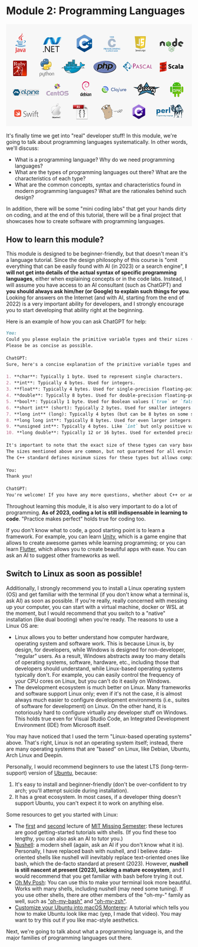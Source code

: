 # Module 2: Programming Languages

![programming-languages](res/programming-language-icons.png)

It's finally time we get into "real" developer stuff!
In this module,
we're going to talk about programming languages systematically.
In other words, we'll discuss:

- What is a programming language? Why do we need programming languages?
- What are the types of programming languages out there? What are the characteristics of each type?
- What are the common concepts, syntax and characteristics found in modern programming languages?
What are the rationales behind such design?

In addition, there will be some
"mini coding labs" that get your hands dirty on coding,
and at the end of this tutorial,
there will be a final project that showcases how to create software with programming languages.

## How to learn this module?

This module is designed to be beginner-friendly,
but that doesn't mean it's a language tutorial.
Since the design philosophy of this course is
"omit everything that can be easily found with AI (in 2023) or a search engine",
**I will not get into details of the actual syntax of specific programming languages**,
either when explaining concepts or in the code labs.
Instead, I will assume you have access to an AI consultant (such as ChatGPT)
and **you should always ask him/her (or Google) to explain such things for you**.
Looking for answers on the Internet (and with AI, starting from the end of 2022)
is a very important ability for developers,
and I strongly encourage you to start developing that ability right at the beginning.

Here is an example of how you can ask ChatGPT for help:

```markdown
You:
Could you please explain the primitive variable types and their sizes (in bytes) in C++?
Please be as concise as possible.

ChatGPT:
Sure, here's a concise explanation of the primitive variable types and their sizes in C++:

1. **char**: Typically 1 byte. Used to represent single characters.
2. **int**: Typically 4 bytes. Used for integers.
3. **float**: Typically 4 bytes. Used for single-precision floating-point numbers.
4. **double**: Typically 8 bytes. Used for double-precision floating-point numbers.
5. **bool**: Typically 1 byte. Used for Boolean values (`true` or `false`).
6. **short int** (short): Typically 2 bytes. Used for smaller integers.
7. **long int** (long): Typically 4 bytes (but can be 8 bytes on some systems). Used for larger integers.
8. **long long int**: Typically 8 bytes. Used for even larger integers.
9. **unsigned int**: Typically 4 bytes. Like `int` but only positive values.
10. **long double**: Typically 12 or 16 bytes. Used for extended precision floating-point numbers.

It's important to note that the exact size of these types can vary based on the compiler and the architecture of the machine.
The sizes mentioned above are common, but not guaranteed for all environments.
The C++ standard defines minimum sizes for these types but allows compilers to use larger sizes.

You:
Thank you!

ChatGPT:
You're welcome! If you have any more questions, whether about C++ or anything else, feel free to ask. Happy coding!
```

Throughout learning this module, it is also very important to do a lot of programming.
**As of 2023, coding a lot is still indispensable in learning to code**.
"Practice makes perfect" holds true for coding too.

If you don't know what to code, a good starting point is to learn a framework.
For example, you can learn [Unity](https://unity.com/),
which is a game engine that allows to create awesome games while learning programming;
or you can learn [Flutter](https://flutter.dev/),
which allows you to create beautiful apps with ease.
You can ask an AI to suggest other frameworks as well.

## Switch to Linux as soon as possible!

Additionally, I strongly recommend you to install a Linux operating system (OS) and get familiar with the terminal
(if you don't know what a terminal is, ask AI) as soon as possible.
If you're really, really concerned with messing up your computer, you can start with a virtual machine, docker or WSL at the moment,
but I would recommend that you switch to a "native" installation (like dual booting) when you're ready.
The reasons to use a Linux OS are:

- Linux allows you to better understand how computer hardware, operating system and software work.
This is because Linux is, by design, for developers, while Windows is designed for non-developer, "regular" users.
As a result, Windows abstracts away too many details of operating systems, software, hardware, etc.,
including those that developers should understand,
while Linux-based operating systems typically don't.
For example, you can easily control the frequency of your CPU cores on Linux,
but you can't do it easily on Windows.
- The development ecosystem is much better on Linux.
Many frameworks and software support Linux only;
even if it's not the case, it is almost always much easier to configure development environments
(i.e., suites of software for development) on Linux.
On the other hand, it is notoriously hard to configure virtually any developer stuff on Windows.
This holds true even for Visual Studio Code, an Integrated Development Environment (IDE) from Microsoft itself.

You may have noticed that I used the term "Linux-based operating systems" above.
That's right, Linux is not an operating system itself;
instead, there are many operating systems that are "based" on Linux,
like Debian, Ubuntu, Arch Linux and Deepin.

Personally, I would recommend beginners to use the latest LTS (long-term-support) version of [Ubuntu](https://ubuntu.com/), because:

1. It's easy to install and beginner-friendly
(don't be over-confident to try arch; you'll attempt suicide during installation).
2. It has a great ecosystem.
In most cases, if a developer thing doesn't support Ubuntu, you can't expect it to work on anything else.

Some resources to get you started with Linux:

- The [first](https://missing.csail.mit.edu/2020/course-shell/) and
[second](https://missing.csail.mit.edu/2020/shell-tools/)
lecture of [MIT Missing Semester](https://missing.csail.mit.edu/):
these lectures are good getting-started tutorials with shells.
(If you find these too lengthy, you can also ask an AI to tutor you.)
- [Nushell](https://www.nushell.sh/): a modern shell (again, ask an AI if you don't know what it is).
Personally, I have replaced bash with nushell,
and I believe data-oriented shells like nushell will inevitably replace text-oriented ones like bash,
which the de-facto standard at present (2023).
However, **nushell is still nascent at present (2023), lacking a mature ecosystem**,
and I would recommend that you get familiar with bash before trying it out.
- [Oh My Posh](https://ohmyposh.dev/): You can use this to make your terminal look more beautiful.
Works with many shells, including nushell (may need some tuning).
If you use other shells, there are other members of the "oh-my-" family as well,
such as ["oh-my-bash"](https://github.com/ohmybash/oh-my-bash) and
["oh-my-zsh"](https://ohmyz.sh/).
- [Customize your Ubuntu into macOS Monterey](https://youtu.be/4LWh9LnXlj0?si=sYmJg1g6yR314bR2):
A tutorial which tells you how to make Ubuntu look like mac
(yep, I made that video).
You may want to try this out if you like mac-style aesthetics.

Next, we're going to talk about what a programming language is,
and the major families of programming languages out there.
